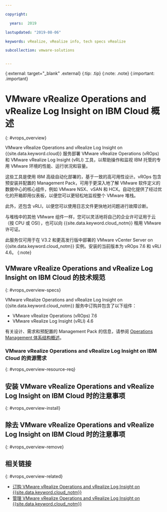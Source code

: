 ```yaml
---

copyright:

  years:  2019

lastupdated: "2019-08-06"

keywords: vRealize, vRealize info, tech specs vRealize

subcollection: vmware-solutions


---
```


{:external: target="_blank" .external}
{:tip: .tip}
{:note: .note}
{:important: .important}

# VMware vRealize Operations and vRealize Log Insight on IBM Cloud 概述
{: #vrops_overview}

VMware vRealize Operations and vRealize Log Insight on {{site.data.keyword.cloud}} 服务部署 VMware vRealize Operations (vROps) 和 VMware vRealize Log Insight (vRLI) 工具，以帮助操作和监视 IBM 托管的专用 VMware 环境的性能、运行状况和容量。

这些工具是使用 IBM 高级自动化部署的，基于一致的高可用性设计。vROps 包含预安装并配置的 Management Pack，可用于更深入地了解 VMware 软件定义的数据中心的核心组件，例如 VMware NSX、vSAN 和 HCX。自动化提供了经过优化的开箱即用仪表板，以便您可以更轻松地监视整个 VMware 堆栈。

此外，还包含 vRLI，以便您可以使用日志文件更快地对问题进行故障诊断。

与堆栈中的其他 VMware 组件一样，您可以灵活地将自己的企业许可证用于云（按 CPU 或 OSI），也可以向 {{site.data.keyword.cloud_notm}} 租用 VMware 许可证。

此服务仅可用于在 V3.2 和更高发行版中部署的 VMware vCenter Server on {{site.data.keyword.cloud_notm}} 实例。安装的当前版本为 vROps 7.6 和 vRLI 4.6。
{:note}

## VMware vRealize Operations and vRealize Log Insight on IBM Cloud 的技术规范
{: #vrops_overview-specs}

VMware vRealize Operations and vRealize Log Insight on {{site.data.keyword.cloud_notm}} 服务中订购并包含了以下组件：
* VMware vRealize Operations (vROps) 7.6
* VMware vRealize Log Insight (vRLI) 4.6

有关设计、需求和预配置的 Management Pack 的信息，请参阅 [Operations Management 体系结构概述](/docs/services/vmwaresolutions/services?topic=vmware-solutions-opsmgmt-arch)。

### VMware vRealize Operations and vRealize Log Insight on IBM Cloud 的资源需求
{: #vrops_overview-resource-req}


## 安装 VMware vRealize Operations and vRealize Log Insight on IBM Cloud 时的注意事项
{: #vrops_overview-install}


## 除去 VMware vRealize Operations and vRealize Log Insight on IBM Cloud 时的注意事项
{: #vrops_overview-remove}


## 相关链接
{: #vrops_overview-related}

* [订购 VMware vRealize Operations and vRealize Log Insight on {{site.data.keyword.cloud_notm}}](/docs/services/vmwaresolutions/services?topic=vmware-solutions-vrops_ordering)
* [管理 VMware vRealize Operations and vRealize Log Insight on {{site.data.keyword.cloud_notm}}](/docs/services/vmwaresolutions/services?topic=vmware-solutions-managing_vrops)
